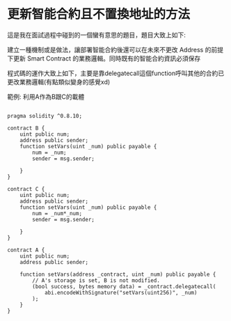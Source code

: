 <h1>更新智能合約且不置換地址的方法</h1>
<p>這是我在面試過程中碰到的一個蠻有意思的題目，題目大致上如下:  </p>
<p>建立一種機制或是做法，讓部署智能合約後還可以在未來不更改 Address 的前提下更新 Smart Contract 的業務邏輯。同時既有的智能合約資訊必須保存</p>

程式碼的運作大致上如下，主要是靠delegatecall這個function呼叫其他的合約已更改業務邏輯(有點類似變身的感覺xd)

範例: 利用A作為B跟C的載體

```solidity

pragma solidity ^0.8.10;

contract B {
    uint public num;
    address public sender;
    function setVars(uint _num) public payable {
        num = _num;
        sender = msg.sender;
        
    }
}

contract C {
    uint public num;
    address public sender;
    function setVars(uint _num) public payable {
        num = _num*_num;
        sender = msg.sender;
        
    }
}

contract A {
    uint public num;
    address public sender;

    function setVars(address _contract, uint _num) public payable {
        // A's storage is set, B is not modified.
        (bool success, bytes memory data) = _contract.delegatecall(
            abi.encodeWithSignature("setVars(uint256)", _num)
        );
    }
}


```
